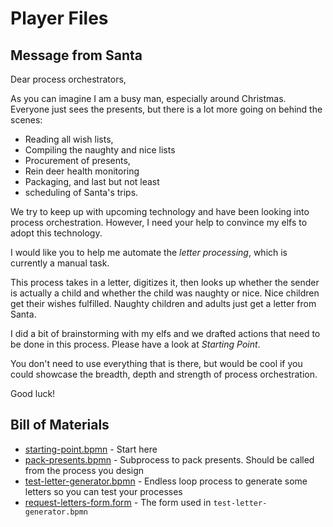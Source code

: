 # Player Files

## Message from Santa

Dear process orchestrators,

As you can imagine I am a busy man, especially around Christmas. Everyone just sees the presents, but there is a lot more going on behind the scenes:

* Reading all wish lists, 
* Compiling the naughty and nice lists
* Procurement of presents, 
* Rein deer health monitoring
* Packaging, and last but not least
* scheduling of Santa's trips.

We try to keep up with upcoming technology and have been looking into process orchestration. However, I need your help to convince my elfs to adopt this technology. 

I would like you to help me automate the _letter processing_, which is currently a manual task.

This process takes in a letter, digitizes it, then looks up whether the sender is actually a child and whether the child was naughty or nice.
Nice children get their wishes fulfilled. Naughty children and adults just get a letter from Santa.

I did a bit of brainstorming with my elfs and we drafted actions that need to be done in this process. Please have a look at _Starting Point_.

You don't need to use everything that is there, but would be cool if you could showcase the breadth, depth and strength of process orchestration.

Good luck!

## Bill of Materials

* [starting-point.bpmn](./starting-point.bpmn) - Start here
* [pack-presents.bpmn](./pack-presents.bpmn) - Subprocess to pack presents. Should be called from the process you design
* [test-letter-generator.bpmn](./test-letter-generator.bpmn) - Endless loop process to generate some letters so you can test your processes
* [request-letters-form.form](./request-letters-form.form) - The form used in `test-letter-generator.bpmn`